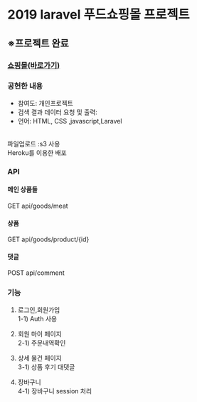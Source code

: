 # 2019 laravel 푸드쇼핑몰 프로젝트
<h2>※프로젝트 완료</h2>
<h3><a href ="https://shoppingmaie.herokuapp.com/">쇼핑몰(바로가기)</a></h3>
<h3>공헌한 내용</h3>
<ul>
  <li>참여도: 개인프로젝트</li>
  <li>검색 결과 데이터 요청 및 출력:</li>
  <li>언어: HTML, CSS ,javascript,Laravel</li>
</ul>
<br>
파일업로드 :s3 사용<br>
Heroku를 이용한 배포
<br>
<h3>API</h3>
<h4>메인 상품들</h4>
GET api/goods/meat<br>
<h4>상품</h4>
GET api/goods/product/{id}<br>

<h4>댓글</h4>
POST api/comment<br>

<h3>기능</h3>

1. 로그인,회원가입<br>
  1-1) Auth 사용<br>
  
2. 회원 마이 페이지<br>
  2-1) 주문내역확인<br>

3. 상세 물건 페이지<br>
  3-1) 상품 후기 대댓글<br>

4. 장바구니<br>
  4-1) 장바구니 session 처리<br>


